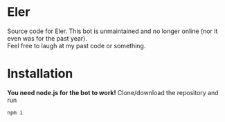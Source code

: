 # Eler
Source code for Eler. This bot is unmaintained and no longer online (nor it even was for the past year). <br/>
Feel free to laugh at my past code or something.
# Installation
**You need node.js for the bot to work!**
Clone/download the repository and run
```
npm i
```
